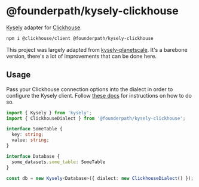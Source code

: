 # @founderpath/kysely-clickhouse

[Kysely](https://github.com/koskimas/kysely) adapter for [Clickhouse](https://clickhouse.com).

```bash
npm i @clickhouse/client @founderpath/kysely-clickhouse
```

This project was largely adapted from [kysely-planetscale](https://github.com/depot/kysely-planetscale). It's a barebone version, there's a lot of improvements that can be done here. 

## Usage

Pass your Clickhouse connection options into the dialect in order to configure the Kysely client. Follow [these docs](https://www.npmjs.com/package/@clickhouse/client) for instructions on how to do so.

```typescript
import { Kysely } from 'kysely';
import { ClickhouseDialect } from '@founderpath/kysely-clickhouse';

interface SomeTable {
  key: string;
  value: string;
}

interface Database {
  some_datasets.some_table: SomeTable
}

const db = new Kysely<Database>({ dialect: new ClickhouseDialect() });
```

